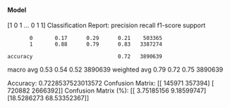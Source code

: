 #### Model
[1 0 1 ... 0 1 1]
Classification Report:
              precision    recall  f1-score   support

           0       0.17      0.29      0.21    503365
           1       0.88      0.79      0.83   3387274

    accuracy                           0.72   3890639
   macro avg       0.53      0.54      0.52   3890639
weighted avg       0.79      0.72      0.75   3890639

Accuracy: 0.7228537523013572
Confusion Matrix:
[[ 145971  357394]
 [ 720882 2666392]]
Confusion Matrix (%):
[[ 3.75185156  9.18599747]
 [18.5286273  68.53352367]]
